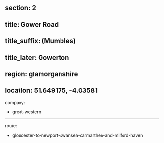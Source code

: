 section: 2
----
title: Gower Road
----
title_suffix: (Mumbles)
----
title_later: Gowerton
----
region: glamorganshire
----
location: 51.649175, -4.03581
----
company:
- great-western
----
route:
- gloucester-to-newport-swansea-carmarthen-and-milford-haven
